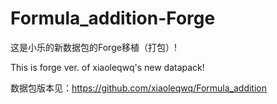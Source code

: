 # Formula_addition-Forge
这是小乐的新数据包的Forge移植（打包）!

This is forge ver. of xiaoleqwq's new datapack!

数据包版本见：https://github.com/xiaoleqwq/Formula_addition
